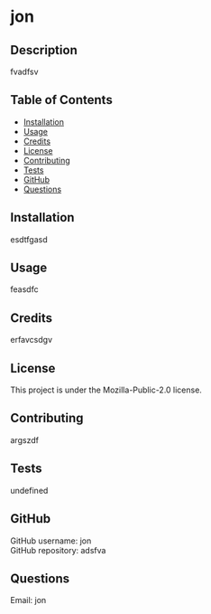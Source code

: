 
# jon

## Description
fvadfsv

## Table of Contents

* [Installation](#installation)
* [Usage](#usage)
* [Credits](#credits)
* [License](#license)
* [Contributing](#contributing)
* [Tests](#tests)
* [GitHub](#github)
* [Questions](#questions)


## Installation
esdtfgasd

## Usage
feasdfc

## Credits
erfavcsdgv

## License
This project is under the Mozilla-Public-2.0 license.

## Contributing
argszdf

## Tests
undefined

## GitHub
GitHub username: jon</br>
GitHub repository: adsfva

## Questions
Email: jon
  